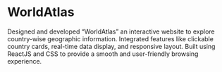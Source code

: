 # WorldAtlas
Designed and developed “WorldAtlas”  an interactive website to explore country-wise geographic information. Integrated features like clickable country cards, real-time data display, and responsive layout. Built using ReactJS and CSS to provide a smooth and user-friendly browsing experience.
